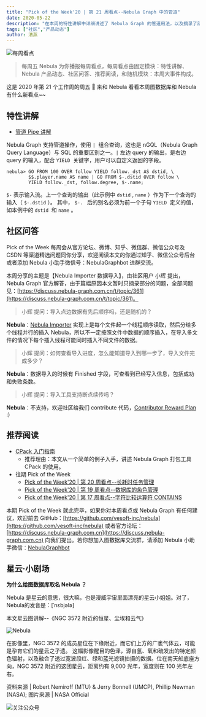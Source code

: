 ```yaml
---
title: "Pick of the Week'20 | 第 21 周看点--Nebula Graph 中的管道"
date: 2020-05-22
description: "在本周的特性讲解中详细讲述了 Nebula Graph 的管道用法，以及摘录了部分数据导入需要知道的事项。"
tags: ["社区","产品动态"]
author: 清蒸
---
```


![每周看点](https://www-cdn.nebula-graph.com.cn/nebula-blog/PotW.png)

> 每周五 Nebula 为你播报每周看点，每周看点由固定模块：特性讲解、Nebula 产品动态、社区问答、推荐阅读，和随机模块：本周大事件构成。

这是 2020 年第 21 个工作周的周五 🌝 来和 Nebula 看看本周图数据库和 Nebula 有什么新看点~~

## 特性讲解

- [管道 Pipe 讲解](https://docs.nebula-graph.com.cn/manual-CN/2.query-language/3.language-structure/pipe-syntax/)

Nebula Graph 支持管道操作，使用 `|`  组合查询，这也是 nGQL（Nebula Graph Query Language）与 SQL 的重要区别之一。`|` 左边 query 的输出，是右边 query 的输入，配合 `YIELD`  关键字，用户可以自定义返回的字段。

```
nebula> GO FROM 100 OVER follow YIELD follow._dst AS dstid, \
        $$.player.name AS name | GO FROM $-.dstid OVER follow \
        YIELD follow._dst, follow.degree, $-.name;
```

`$-` 表示输入流。上一个查询的输出（此示例中 `dstid` , `name` ）作为下一个查询的输入（ `$-.dstid` ）。 其中， `$-. ` 后的别名必须为前一个子句 `YIELD`  定义的值，如本例中的 `dstid`  和 `name` 。

## 社区问答

Pick of the Week 每周会从官方论坛、微博、知乎、微信群、微信公众号及 CSDN 等渠道精选问题同你分享，欢迎阅读本文的你通过知乎、微信公众号后台或者添加 Nebula 小助手微信号：NebulaGraphbot 进群交流。

本周分享的主题是【Nebula Importer 数据导入】，由社区用户 小辉 提出，Nebula Graph 官方解答，由于篇幅原因本文暂时只摘录部分的问题，全部问题见：[https://discuss.nebula-graph.com.cn/t/topic/361](https://discuss.nebula-graph.com.cn/t/topic/361)。

> 小辉 提问：导入点边数据有先后顺序吗，还是随机的？

**Nebula**：[Nebula Importer](https://github.com/vesoft-inc/nebula-importer) 实现上是每个文件起一个线程顺序读取，然后分给多个线程并行的插入 Nebula，所以不一定按照文件中数据的顺序插入，在导入多文件的情况下每个插入线程可能同时插入不同文件的数据。

> 小辉 提问：如何查看导入进度，怎么能知道导入到哪一步了，导入文件完成多少？

**Nebula**：数据导入的时候有 Finished 字段，可查看到已经写入信息，包括成功和失败条数。

> 小辉 提问：导入工具支持断点续传吗？

**Nebula**：不支持，欢迎社区给我们 contribute 代码，[Contributor Reward Plan](https://github.com/vesoft-inc/nebula/wiki/%E5%A6%82%E4%BD%95%E4%B8%BA-Nebula-Graph-%E5%81%9A%E8%B4%A1%E7%8C%AE) :)

## 推荐阅读

- [CPack 入门指南](https://nebula-graph.com.cn/posts/what-is-nebula-graph/)
  - 推荐理由：本文从一个简单的例子入手，讲述 Nebula Graph 打包工具 CPack 的使用。
- 往期 Pick of the Week
  - [Pick of the Week'20 | 第 20 周看点--长耗时任务管理](https://nebula-graph.com.cn/posts/nebula-graph-weekly-pickup-2020-05-15/)
  - [Pick of the Week'20 | 第 19 周看点--数据库的角色管理](https://nebula-graph.com.cn/posts/nebula-graph-weekly-pickup-2020-05-08/)
  - [Pick of the Week'20 | 第 17 周看点--字符比较运算符 CONTAINS](https://nebula-graph.io/cn/posts/nebula-graph-weekly-pickup-2020-04-24/)


本期 Pick of the Week 就此完毕，如果你对本周看点或 Nebula Graph 有任何建议，欢迎前去 GitHub：[https://github.com/vesoft-inc/nebula](https://github.com/vesoft-inc/nebula) 或者官方论坛：[https://discuss.nebula-graph.com.cn](https://discuss.nebula-graph.com.cn) 向我们提出。若你想加入图数据库交流群，请添加 Nebula 小助手微信：[NebulaGraphbot](https://nebula-blog.azureedge.net/nebula-blog/nbot.png)

## 星云·小剧场

**为什么给图数据库取名 Nebula ？**

Nebula 是星云的意思，很大嘛，也是漫威宇宙里面漂亮的星云小姐姐。对了，Nebula的发音是：[ˈnɛbjələ]

本文星云图讲解--《NGC 3572 附近的恒星、尘埃和云气》

![Nebula](https://www-cdn.nebula-graph.com.cn/nebula-blog/PotW2021Nebula.png)

在影像里，NGC 3572 的成员星位在下缘附近，而它们上方的广袤气体云，可能是孕育它们的星云之孑遗。 这幅影像醒目的色泽，源自氢、氧和硫发出的特定颜色辐射，以及融合了透过宽波段红、绿和蓝光滤镜拍摄的数据。位在南天船底座方向，NGC 3572 附近的这团星云，距离约有 9,000 光年，宽度则在 100 光年左右。

资料来源 | Robert Nemiroff (MTU) & Jerry Bonnell (UMCP), Phillip Newman (NASA);
图片来源 | NASA Official

![关注公众号](https://www-cdn.nebula-graph.com.cn/nebula-blog/WeChatOffical.png)
